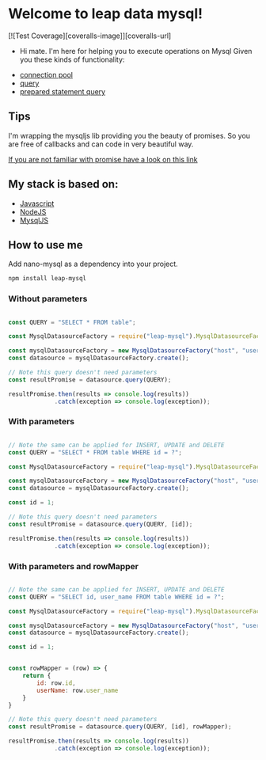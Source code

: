 Welcome to leap data mysql!
===================

[![Test Coverage][coveralls-image]][coveralls-url]

* Hi mate. I'm here for helping you to execute operations on Mysql
Given you these kinds of functionality:
 - [connection pool](https://github.com/mysqljs/mysql#pooling-connections)
 - [query](https://github.com/mysqljs/mysql#introduction)
 - [prepared statement query](https://github.com/mysqljs/mysql#preparing-queries)

Tips
-------------
I'm wrapping the mysqljs lib providing you the beauty of promises. So you are free of callbacks and can code in very beautiful way.

[If you are not familiar with promise have a look on this link](https://developer.mozilla.org/en-US/docs/Web/JavaScript/Reference/Global_Objects/Promise)

My stack is based on:
-------------
* [Javascript](https://developer.mozilla.org/bm/docs/Web/JavaScript)
* [NodeJS](https://nodejs.org/en/)
* [MysqlJS](https://github.com/mysqljs/mysql)

## How to use me

Add nano-mysql as a dependency into your project.

```bash
npm install leap-mysql
```

### Without parameters
```javascript

const QUERY = "SELECT * FROM table";

const MysqlDatasourceFactory = require("leap-mysql").MysqlDatasourceFactory;

const mysqlDatasourceFactory = new MysqlDatasourceFactory("host", "user", "pass", 1, "database"});
const datasource = mysqlDatasourceFactory.create();

// Note this query doesn't need parameters
const resultPromise = datasource.query(QUERY);

resultPromise.then(results => console.log(results))
             .catch(exception => console.log(exception));

```
### With parameters
```javascript

// Note the same can be applied for INSERT, UPDATE and DELETE
const QUERY = "SELECT * FROM table WHERE id = ?";

const MysqlDatasourceFactory = require("leap-mysql").MysqlDatasourceFactory;

const mysqlDatasourceFactory = new MysqlDatasourceFactory("host", "user", "pass", 1, "database"});
const datasource = mysqlDatasourceFactory.create();

const id = 1;

// Note this query doesn't need parameters
const resultPromise = datasource.query(QUERY, [id]);

resultPromise.then(results => console.log(results))
             .catch(exception => console.log(exception));

```

### With parameters and rowMapper
```javascript

// Note the same can be applied for INSERT, UPDATE and DELETE
const QUERY = "SELECT id, user_name FROM table WHERE id = ?";

const MysqlDatasourceFactory = require("leap-mysql").MysqlDatasourceFactory;

const mysqlDatasourceFactory = new MysqlDatasourceFactory("host", "user", "pass", 1, "database"});
const datasource = mysqlDatasourceFactory.create();

const id = 1;


const rowMapper = (row) => {
    return {
        id: row.id,
        userName: row.user_name
    }
}

// Note this query doesn't need parameters
const resultPromise = datasource.query(QUERY, [id], rowMapper);

resultPromise.then(results => console.log(results))
             .catch(exception => console.log(exception));

```

